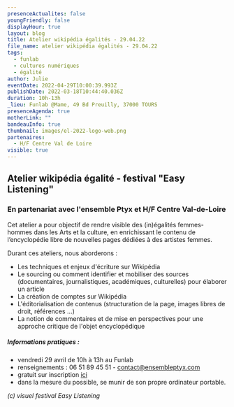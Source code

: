 ```yaml
---
presenceActualites: false
youngFriendly: false
displayHour: true
layout: blog
title: Atelier wikipédia égalités - 29.04.22
file_name: atelier wikipédia égalités - 29.04.22
tags:
  - funlab
  - cultures numériques
  - égalité
author: Julie
eventDate: 2022-04-29T10:00:39.993Z
publishDate: 2022-03-18T10:44:40.036Z
duration: 10h-13h
_lieu: Funlab @Mame, 49 Bd Preuilly, 37000 TOURS
presenceAgenda: true
motherLink: ""
bandeauInfo: true
thumbnail: images/el-2022-logo-web.png
partenaires:
  - H/F Centre Val de Loire
visible: true
---
```

## Atelier wikipédia égalité - festival "Easy Listening"

### En partenariat avec l'ensemble Ptyx et H/F Centre Val-de-Loire

Cet atelier a pour objectif de rendre visible des (in)égalités femmes-hommes dans les Arts et la culture, en enrichissant le contenu de l’encyclopédie libre de nouvelles pages dédiées à des artistes femmes.  

Durant ces ateliers, nous aborderons :
 
- Les techniques et enjeux d'écriture sur Wikipédia
- Le sourcing ou comment identifier et mobiliser des sources
(documentaires, journalistiques, académiques, culturelles) pour élaborer
un article
- La création de comptes sur Wikipédia
- L'éditorialisation de contenus (structuration de la page, images
libres de droit, références ...)
- La notion de commentaires et de mise en perspectives pour une approche
critique de l'objet encyclopédique

##### Informations pratiques : 
* vendredi 29 avril de 10h à 13h au Funlab
* renseignements : 06 51 89 45 51 - contact@ensembleptyx.com
* gratuit sur inscription [ici](https://www.helloasso.com/associations/vous-ne-revez-pas-encore/evenements/atelier-wikipedi-egalites)
* dans la mesure du possible, se munir de son propre ordinateur portable.

*(c) visuel festival Easy Listening*
